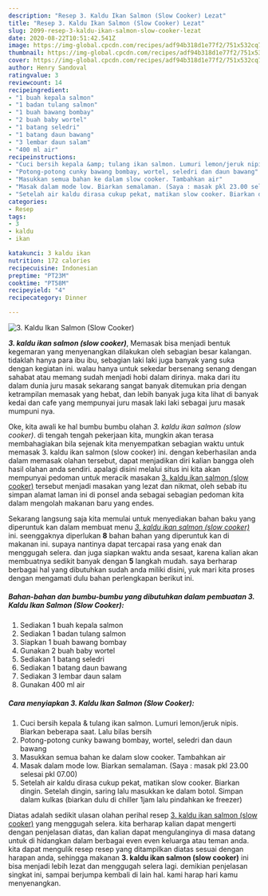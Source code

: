 ```yaml
---
description: "Resep 3. Kaldu Ikan Salmon (Slow Cooker) Lezat"
title: "Resep 3. Kaldu Ikan Salmon (Slow Cooker) Lezat"
slug: 2099-resep-3-kaldu-ikan-salmon-slow-cooker-lezat
date: 2020-08-22T10:51:42.541Z
image: https://img-global.cpcdn.com/recipes/adf94b318d1e77f2/751x532cq70/3-kaldu-ikan-salmon-slow-cooker-foto-resep-utama.jpg
thumbnail: https://img-global.cpcdn.com/recipes/adf94b318d1e77f2/751x532cq70/3-kaldu-ikan-salmon-slow-cooker-foto-resep-utama.jpg
cover: https://img-global.cpcdn.com/recipes/adf94b318d1e77f2/751x532cq70/3-kaldu-ikan-salmon-slow-cooker-foto-resep-utama.jpg
author: Henry Sandoval
ratingvalue: 3
reviewcount: 14
recipeingredient:
- "1 buah kepala salmon"
- "1 badan tulang salmon"
- "1 buah bawang bombay"
- "2 buah baby wortel"
- "1 batang seledri"
- "1 batang daun bawang"
- "3 lembar daun salam"
- "400 ml air"
recipeinstructions:
- "Cuci bersih kepala &amp; tulang ikan salmon. Lumuri lemon/jeruk nipis. Biarkan beberapa saat. Lalu bilas bersih"
- "Potong-potong cunky bawang bombay, wortel, seledri dan daun bawang"
- "Masukkan semua bahan ke dalam slow cooker. Tambahkan air"
- "Masak dalam mode low. Biarkan semalaman. (Saya : masak pkl 23.00 selesai pkl 07.00)"
- "Setelah air kaldu dirasa cukup pekat, matikan slow cooker. Biarkan dingin. Setelah dingin, saring lalu masukkan ke dalam botol. Simpan dalam kulkas (biarkan dulu di chiller 1jam lalu pindahkan ke freezer)"
categories:
- Resep
tags:
- 3
- kaldu
- ikan

katakunci: 3 kaldu ikan 
nutrition: 172 calories
recipecuisine: Indonesian
preptime: "PT23M"
cooktime: "PT58M"
recipeyield: "4"
recipecategory: Dinner

---
```



![3. Kaldu Ikan Salmon (Slow Cooker)](https://img-global.cpcdn.com/recipes/adf94b318d1e77f2/751x532cq70/3-kaldu-ikan-salmon-slow-cooker-foto-resep-utama.jpg)

<b><i>3. kaldu ikan salmon (slow cooker)</i></b>, Memasak bisa menjadi bentuk kegemaran yang menyenangkan dilakukan oleh sebagian besar kalangan. tidaklah hanya para ibu ibu, sebagian laki laki juga banyak yang suka dengan kegiatan ini. walau hanya untuk sekedar bersenang senang dengan sahabat atau memang sudah menjadi hobi dalam dirinya. maka dari itu dalam dunia juru masak sekarang sangat banyak ditemukan pria dengan ketrampilan memasak yang hebat, dan lebih banyak juga kita lihat di banyak kedai dan cafe yang mempunyai juru masak laki laki sebagai juru masak mumpuni nya.

Oke, kita awali ke hal bumbu bumbu olahan <i>3. kaldu ikan salmon (slow cooker)</i>. di tengah tengah pekerjaan kita, mungkin akan terasa membahagiakan bila sejenak kita menyempatkan sebagian waktu untuk memasak 3. kaldu ikan salmon (slow cooker) ini. dengan keberhasilan anda dalam memasak olahan tersebut, dapat menjadikan diri kalian bangga oleh hasil olahan anda sendiri. apalagi disini melalui situs ini kita akan mempunyai pedoman untuk meracik masakan <u>3. kaldu ikan salmon (slow cooker)</u> tersebut menjadi masakan yang lezat dan nikmat, oleh sebab itu simpan alamat laman ini di ponsel anda sebagai sebagian pedoman kita dalam mengolah makanan baru yang endes.




Sekarang langsung saja kita memulai untuk menyediakan bahan baku yang diperuntuk kan dalam membuat menu <u><i>3. kaldu ikan salmon (slow cooker)</i></u> ini. seenggaknya diperlukan <b>8</b> bahan bahan yang diperuntuk kan di makanan ini. supaya nantinya dapat tercapai rasa yang enak dan menggugah selera. dan juga siapkan waktu anda sesaat, karena kalian akan membuatnya sedikit banyak dengan <b>5</b> langkah mudah. saya berharap berbagai hal yang dibutuhkan sudah anda miliki disini, yuk mari kita proses dengan mengamati dulu bahan perlengkapan berikut ini.

<!--inarticleads1-->

##### Bahan-bahan dan bumbu-bumbu yang dibutuhkan dalam pembuatan 3. Kaldu Ikan Salmon (Slow Cooker):

1. Sediakan 1 buah kepala salmon
1. Sediakan 1 badan tulang salmon
1. Siapkan 1 buah bawang bombay
1. Gunakan 2 buah baby wortel
1. Sediakan 1 batang seledri
1. Sediakan 1 batang daun bawang
1. Sediakan 3 lembar daun salam
1. Gunakan 400 ml air




<!--inarticleads2-->

##### Cara menyiapkan 3. Kaldu Ikan Salmon (Slow Cooker):

1. Cuci bersih kepala &amp; tulang ikan salmon. Lumuri lemon/jeruk nipis. Biarkan beberapa saat. Lalu bilas bersih
1. Potong-potong cunky bawang bombay, wortel, seledri dan daun bawang
1. Masukkan semua bahan ke dalam slow cooker. Tambahkan air
1. Masak dalam mode low. Biarkan semalaman. (Saya : masak pkl 23.00 selesai pkl 07.00)
1. Setelah air kaldu dirasa cukup pekat, matikan slow cooker. Biarkan dingin. Setelah dingin, saring lalu masukkan ke dalam botol. Simpan dalam kulkas (biarkan dulu di chiller 1jam lalu pindahkan ke freezer)




Diatas adalah sedikit ulasan olahan perihal resep <u>3. kaldu ikan salmon (slow cooker)</u> yang menggugah selera. kita berharap kalian dapat mengerti dengan penjelasan diatas, dan kalian dapat mengulanginya di masa datang untuk di hidangkan dalam berbagai even even keluarga atau teman anda. kita dapat mengulik resep resep yang ditampilkan diatas sesuai dengan harapan anda, sehingga makanan <b>3. kaldu ikan salmon (slow cooker)</b> ini bisa menjadi lebih lezat dan menggugah selera lagi. demikian penjelasan singkat ini, sampai berjumpa kembali di lain hal. kami harap hari kamu menyenangkan.
